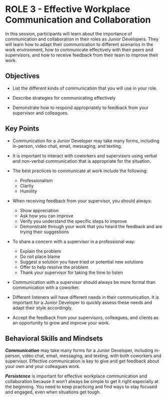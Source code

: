 # ROLE 3 - Effective Workplace Communication and Collaboration

In this session, participants will learn about the importance of communication and collaboration in their roles as Junior Developers. They will learn how to adapt their communication to different scenarios in the work environment, how to communicate effectively with their peers and supervisors, and how to receive feedback from their team to improve their work.

## Objectives

- List the different kinds of communication that you will use in your role.

- Describe strategies for communicating effectively

- Demonstrate how to respond appropriately to feedback from your supervisor and colleagues.

## Key Points

- Communication for a Junior Developer may take many forms, including in-person, video chat, email, messaging, and texting.

- It is important to interact with coworkers and supervisors using verbal and non-verbal communication that is appropriate for the situation.

- The best practices to communicate at work include the following:
  - Professionalism
  - Clarity
  - Humility

- When receiving feedback from your supervisor, you should always:
  - Show appreciation
  - Ask how you can improve
  - Verify you understand the specific steps to improve
  - Demonstrate through your work that you heard the feedback and are trying their suggestions

- To share a concern with a supervisor in a professional way:
  - Explain the problem
  - Do not place blame
  - Suggest a solution you have tried or potential new solutions
  - Offer to help resolve the problem
  - Thank your supervisor for taking the time to listen

- Communication with a supervisor should always be more formal than communication with a coworker.

- Different listeners will have different needs in their communication. It is important for a Junior Developer to quickly assess these needs and adapt their style accordingly.

- Accept the feedback from your supervisors, colleagues, and clients as an opportunity to grow and improve your work.

## Behavioral Skills and Mindsets

***Communication*** may take many forms for a Junior Developer, including in-person, video chat, email, messaging, and texting, with both coworkers and supervisor. Effective communication is key to give and get feedback about your own and your colleagues work.

***Persistence*** is important for effective workplace communication and collaboration because it won’t always be simple to get it right especially at the beginning. You need to keep practicing and find ways to stay focused and engaged, even when situations get tough.

<!-- ### Resources

- []() -->
